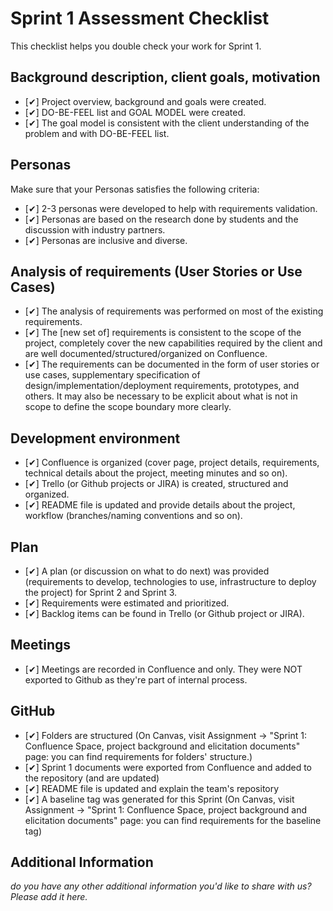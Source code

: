 # Sprint 1 Assessment Checklist
This checklist helps you double check your work for Sprint 1. 


## Background description, client goals, motivation
- [✔] Project overview, background and goals were created.
- [✔] DO-BE-FEEL list and GOAL MODEL were created. 
- [✔] The goal model is consistent with the client understanding of the problem and with DO-BE-FEEL list.


## Personas
Make sure that your Personas satisfies the following criteria:

- [✔] 2-3 personas were developed to help with requirements validation.
- [✔] Personas are based on the research done by students and the discussion with industry partners.
- [✔] Personas are inclusive and diverse.


## Analysis of requirements (User Stories or Use Cases)

- [✔] The analysis of requirements was performed on most of the existing requirements. 
- [✔] The [new set of] requirements is consistent to the scope of the project, completely cover the new capabilities required by the client and are well documented/structured/organized on Confluence.
- [✔] The requirements can be documented in the form of user stories or use cases, supplementary specification of design/implementation/deployment requirements, prototypes, and others. It may also be necessary to be explicit about what is not in scope to define the scope boundary more clearly.

## Development environment

- [✔] Confluence is organized (cover page, project details, requirements, technical details about the project, meeting minutes and so on). 
- [✔] Trello (or Github projects or JIRA) is created, structured and organized. 
- [✔] README file is updated and provide details about the project, workflow (branches/naming conventions and so on).

## Plan

- [✔] A plan (or discussion on what to do next) was provided (requirements to develop, technologies to use, infrastructure to deploy the project) for Sprint 2 and Sprint 3. 
- [✔] Requirements were estimated and prioritized.
- [✔] Backlog items can be found in Trello (or Github project or JIRA).


## Meetings

- [✔] Meetings are recorded in Confluence and only. They were NOT exported to Github as they're part of internal process.


## GitHub 

- [✔] Folders are structured (On Canvas, visit Assignment -> "Sprint 1: Confluence Space, project background and elicitation documents" page: you can find requirements for folders' structure.)
- [✔] Sprint 1 documents were exported from Confluence and added to the repository (and are updated)
- [✔] README file is updated and explain the team's repository
- [✔] A baseline tag was generated for this Sprint (On Canvas, visit Assignment -> "Sprint 1: Confluence Space, project background and elicitation documents" page: you can find requirements for the baseline tag)

## Additional Information

*do you have any other additional information you'd like to share with us? Please add it here.*
